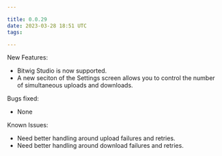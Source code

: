 ```yaml
---

title: 0.0.29
date: 2023-03-28 18:51 UTC
tags: 

---
```


New Features:

* Bitwig Studio is now supported.
* A new seciton of the Settings screen allows you to control the number of simultaneous uploads and downloads.

Bugs fixed:

* None

Known Issues:

* Need better handling around upload failures and retries.
* Need better handling around download failures and retries.


